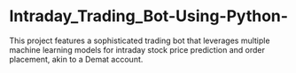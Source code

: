 # Intraday_Trading_Bot-Using-Python-
This project features a sophisticated trading bot that leverages multiple machine learning models for intraday stock price prediction and order placement, akin to a Demat account.
